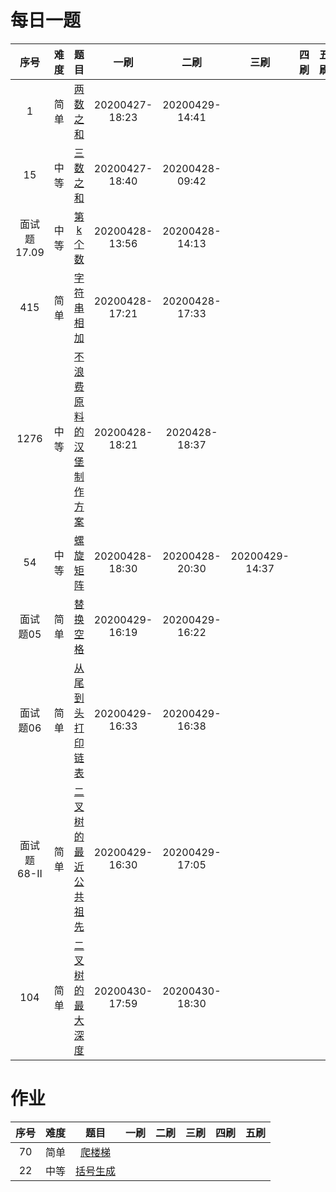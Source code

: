 # 每日一题
|序号|难度|题目|一刷|二刷|三刷|四刷|五刷|
|:--:|:--:|:--:|:--:|:--:|:--:|:--:|:--:|
1|简单|[两数之和](https://leetcode-cn.com/problems/two-sum/)|20200427-18:23|20200429-14:41| | | |
15|中等|[三数之和](https://leetcode-cn.com/problems/3sum/)|20200427-18:40| 20200428-09:42| | | |
面试题17.09|中等|[第k个数](https://leetcode-cn.com/problems/get-kth-magic-number-lcci/)|20200428-13:56|20200428-14:13||||
415|简单|[字符串相加](https://leetcode-cn.com/problems/add-strings/)| 20200428-17:21|20200428-17:33 | | | |
1276|中等|[不浪费原料的汉堡制作方案](https://leetcode-cn.com/problems/number-of-burgers-with-no-waste-of-ingredients/)|20200428-18:21|2020428-18:37||||
54|中等|[螺旋矩阵](https://leetcode-cn.com/problems/spiral-matrix/)|20200428-18:30|20200428-20:30|20200429-14:37|||
面试题05|简单|[替换空格](https://leetcode-cn.com/problems/ti-huan-kong-ge-lcof/)|20200429-16:19|20200429-16:22||||
面试题06|简单|[从尾到头打印链表](https://leetcode-cn.com/problems/cong-wei-dao-tou-da-yin-lian-biao-lcof/)|20200429-16:33|20200429-16:38||||
面试题68-II|简单|[二叉树的最近公共祖先](https://leetcode-cn.com/problems/er-cha-shu-de-zui-jin-gong-gong-zu-xian-lcof/)|20200429-16:30|20200429-17:05|||| 
104|简单|[二叉树的最大深度](https://leetcode-cn.com/problems/maximum-depth-of-binary-tree/)|20200430-17:59|20200430-18:30||||

# 作业

|序号|难度|题目|一刷|二刷|三刷|四刷|五刷|
|:--:|:--:|:--:|:--:|:--:|:--:|:--:|:--:|
70|简单|[爬楼梯](https://leetcode-cn.com/problems/climbing-stairs/)| | | | | |
22|中等|[括号生成](https://leetcode-cn.com/problems/generate-parentheses/)| | | | | |
